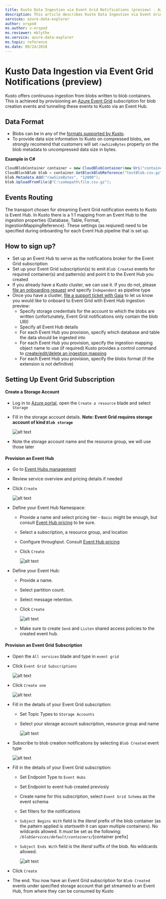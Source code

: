 ```yaml
---
title: Kusto Data Ingestion via Event Grid Notifications (preview) - Azure Data Explorer | Microsoft Docs
description: This article describes Kusto Data Ingestion via Event Grid Notifications (preview) in Azure Data Explorer.
services: azure-data-explorer
author: orspod
ms.author: v-orspod
ms.reviewer: mblythe
ms.service: azure-data-explorer
ms.topic: reference
ms.date: 09/24/2018
---
```

# Kusto Data Ingestion via Event Grid Notifications (preview)

Kusto offers continuous ingestion from blobs written to blob containers.
This is achieved by provisioning an [Azure Event Grid](https://docs.microsoft.com/en-us/azure/event-grid/overview) subscription for blob creation events and tunneling these events to Kusto via an Event Hub.

## Data Format
* Blobs can be in any of the [formats supported by Kusto](https://kusto.azurewebsites.net/docs/concepts/data-ingestion.html#supported-data-formats).
* To provide data size information to Kusto on compressed blobs, we strongly recomend that customers will set `rawSizeBytes` property on the blob metadata to uncompressed data size in bytes.

**Example in C#**

```csharp
CloudBlobContainer container = new CloudBlobContainer(new Uri("container path"));
CloudBlockBlob blob = container.GetBlockBlobReference("testBlob.csv.gz");
blob.Metadata.Add("rawSizeBytes", "12000");
blob.UploadFromFile(@"C:\somepath\file.csv.gz");
```

## Events Routing
The transport chosen for streaming Event Grid notification events to Kusto is Event Hub.
In Kusto there is a 1:1 mapping from an Event Hub to the ingestion properties {Database, Table, Format, IngestionMappingReference}.
These settings (as reqiured) need to be specified during onboarding for each Event Hub pipeline that is set up.
 
## How to sign up?
* Set up an Event Hub to serve as the notifications broker for the Event Grid subscription
* Set up your Event Grid subscription(s) to emit `Blob Created` events for required container(s) and pattern(s) and point it to the Event Hub you created
* If you already have a Kusto cluster, we can use it. If you do not, please [file an onboarding request](https://aka.ms/kustoonboard) and specify `Independent` as pipeline type
* Once you have a cluster, [file a support ticket with Gaia](https://aka.ms/gaia) to let us know you would like to onboard to Event Grid with Event Hub ingestion preview:
  * Specify storage credentials for the account to which the blobs are written (unfortunately, Event Grid notifications only contain the blob URI)
  * Specify all Event Hub details
  * For each Event Hub you provision, specify which database and table the data should be ingested into
  * For each Event Hub you provision, specify the ingestion mapping object name to use (if required)
    Kusto provides a control command to [create/edit/delete an ingestion mapping](../management/tables.md#create-ingestion-mapping)
  * For each Event Hub you provision, specify the blobs format (if the extension is not definitive)


## Setting Up Event Grid Subscription

#### Create a Storage Account
* Log in to [Azure portal](https://portal.azure.com), open the `Create a resource` blade and select `Storage`
* Fill in the storage account details.
  **Note: Event Grid requires storage account of kind `Blob storage`**

    ![alt text](./images/CreateStorage-1.png "CreateStorage-1")

* Note the storage account name and the resource group, we will use those later

#### Provision an Event Hub
* Go to [Event Hubs management](https://ms.portal.azure.com/#create/hub)
* Review service overview and pricing details if needed
* Click `Create`

    ![alt text](./images/EventHub-01.png "EventHub-01")

* Define your Event Hub Namespace:
  * Provide a name and select pricing tier - `Basic` might be enough, but consult [Event Hub pricing](https://azure.microsoft.com/en-us/pricing/details/event-hubs/) to be sure.
  * Select a subscription, a resource group, and location
  * Configure throughput. Consult [Event Hub pricing](https://azure.microsoft.com/en-us/pricing/details/event-hubs/)
  * Click `Create`

    ![alt text](./images/EventHub-02.png "EventHub-02")

* Define your Event Hub:
  * Provide a name.
  * Select partition count.
  * Select message retention.
  * Click `Create`

    ![alt text](./images/EventHub-03.png "EventHub-03")
  * Make sure to create `Send` and `Listen` shared access policies to the created event hub.


#### Provision an Event Grid Subscription
* Open the `All services` blade and type in `event grid`
* Click `Event Grid Subscriptions`

    ![alt text](./images/EventGrid-01.png "EventGrid-01")

* Click `Create one`

    ![alt text](./images/EventGrid-02.png "EventGrid-02")

* Fill in the details of your Event Grid subscription:
  * Set Topic Types to `Storage Accounts`
  * Select your storage account subscription, resource group and name

    ![alt text](./images/EventGrid-03.png "EventGrid-03")

* Subscribe to blob creation notifications by selecting `Blob Created` event type

    ![alt text](./images/EventGrid-04.png "EventGrid-04")

* Fill in the details of your Event Grid subscription:
  * Set Endpoint Type to `Event Hubs`
  * Set Endpoint to event hub created previosly
  * Create name for this subscription, select `Event Grid Schema` as the event schema
  * Set filters for the notifications
  * `Subject Begins With` field is the *literal* prefix of the blob container (as the pattern applied is *startswith* it can span multiple containers). No wildcards allowed.
  It *must* be set as the following: *`/blobServices/default/containers/`*[container prefix]
  * `Subject Ends With` field is the *literal* suffix of the blob. No wildcards allowed.

    ![alt text](./images/EventGrid-05.png "EventGrid-05")

* Click `Create`
* The end. You now have an Event Grid subscription for `Blob Created` events under specified storage account that get streamed to an Event Hub, from where they can be consumed by Kusto